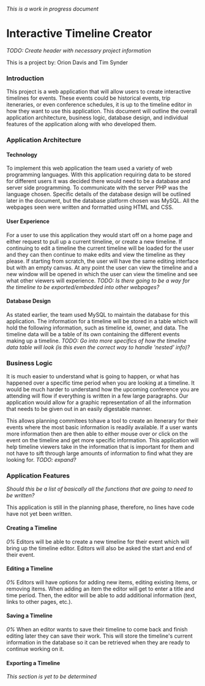 *This is a work in progress document*
# Interactive Timeline Creator
*TODO: Create header with necessary project information*

This is a project by: Orion Davis and Tim Synder

### Introduction
This project is a web application that will allow users to create
interactive timelines for events.  These events could be
historical events, trip iteneraries, or even conference schedules,
it is up to the timeline editor in how they want to use this
application.  This document will outline the overall application
architecture, business logic, database design, and individual
features of the application along with who developed them.  

### Application Architecture
#### Technology 
To implement this web application the team used a variety of web
programming languages.  With this application requiring data to be
stored for different users it was decided there would need to be a
database and server side programming.  To communicate with the
server PHP was the language chosen.  Specific details of the
database design will be outlined later in the document, but the
database platform chosen was MySQL.  All the webpages seen were
written and formatted using HTML and CSS.

#### User Experience
For a user to use this application they would start off on a home
page and either request to pull up a current timeline, or create
a new timeline.  If continuing to edit a timeline the current
timeline will be loaded for the user and they can then continue to
make edits and view the timeline as they please.  If starting from
scratch, the user will have the same editing interface but with an
empty canvas.  At any point the user can view the timeline and a
new window will be opened in which the user can view the timeline
and see what other viewers will experience.  *TODO: Is there going
to be a way for the timeline to be exported/embedded into other
webpages?*

#### Database Design
As stated earlier, the team used MySQL to maintain the database
for this application.  The information for a timeline will be
stored in a table which will hold the following information, such
as timeline id, owner, and data. The timeline data will be a table of its own containing the
different events making up a timeline. *TODO: Go into more
specifics of how the timeline data table will look (is this even
the correct way to handle 'nested' info)?*


### Business Logic
It is much easier to understand what is going to happen, or what
has happened over a specific time period when you are looking at a
timeline.  It would be much harder to understand how the upcoming
conference you are attending will flow if everything is written in
a few large paragraphs.  Our application would allow for a graphic
representation of all the information that needs to be given out
in an easily digestable manner.  

This allows planning commitees tohave a tool to create an
itenerary for their events where the most basic information is
readily available.  If a user wants more information then are then
able to either mouse over or click on the event on the timeline
and get more specific information.  This application will help
timeline viewers take in the information that is important for
them and not have to sift through large amounts of information to
find what they are looking for. *TODO: expand?*


### Application Features
*Should this be a list of basically all the functions that are
going to need to be written?*

This application is still in the planning phase, therefore, no
lines have code have not yet been written.

#### Creating a Timeline
*0%*
Editors will be able to create a new timeline for their event
which will bring up the timeline editor.  Editors will also be
asked the start and end of their event.

#### Editing a Timeline
*0%*
Editors will have options for adding new items, editing existing
items, or removing items.  When adding an item the editor will get
to enter a title and time period.  Then, the editor will be able
to add additional information (text, links to other pages, etc.).

#### Saving a Timeline
*0%*
When an editor wants to save their timeline to come back and
finish editing later they can save their work.  This will store
the timeline's current information in the database so it can be
retrieved when they are ready to continue working on it.

#### Exporting a Timeline
*This section is yet to be determined*
